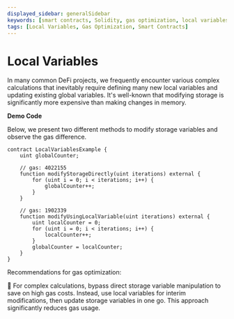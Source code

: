 ```yaml
---
displayed_sidebar: generalSidebar
keywords: [smart contracts, Solidity, gas optimization, local variables, storage variables, memory, DeFi, arithmetic operations, LocalVariablesExample]
tags: [Local Variables, Gas Optimization, Smart Contracts]
---
```

# Local Variables

In many common DeFi projects, we frequently encounter various complex calculations that inevitably require defining many new local variables and updating existing global variables. It's well-known that modifying storage is significantly more expensive than making changes in memory.

**Demo Code**

Below, we present two different methods to modify storage variables and observe the gas difference.

```solidity
contract LocalVariablesExample {
    uint globalCounter;

    // gas: 4022155
    function modifyStorageDirectly(uint iterations) external {
        for (uint i = 0; i < iterations; i++) {
            globalCounter++;
        }
    }

    // gas: 1902339
    function modifyUsingLocalVariable(uint iterations) external {
        uint localCounter = 0;
        for (uint i = 0; i < iterations; i++) {
            localCounter++;
        }
        globalCounter = localCounter;
    }
}
```

Recommendations for gas optimization:

🌟 For complex calculations, bypass direct storage variable manipulation to save on high gas costs. Instead, use local variables for interim modifications, then update storage variables in one go. This approach significantly reduces gas usage.